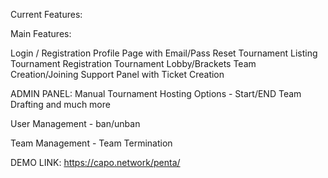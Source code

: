 Current Features:

Main Features: 

Login / Registration
Profile Page with Email/Pass Reset
Tournament Listing
Tournament Registration
Tournament Lobby/Brackets 
Team Creation/Joining
Support Panel with Ticket Creation

ADMIN PANEL:
Manual Tournament Hosting Options -
    Start/END
    Team Drafting
    and much more
    
User Management -
    ban/unban

Team Management -
    Team Termination


DEMO LINK: https://capo.network/penta/
